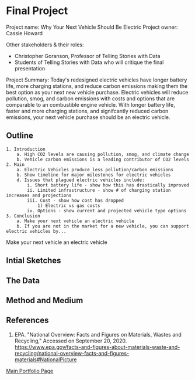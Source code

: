 # Final Project
Project name: Why Your Next Vehicle Should Be Electric
Project owner: Cassie Howard

Other stakeholders & their roles:  
- Christopher Goranson, Professor of Telling Stories with Data
- Students of Telling Stories with Data who will critique the final presentation

Project Summary: 
Today's redesigned electric vehicles have longer battery life, more charging stations, and reduce carbon emissions making them the best option as your next new vehicle purchase.  Electric vehicles will reduce pollution, smog, and carbon emissions with costs and options that are comparable to an combustible engine vehicle.  With longer battery life, faster and more charging stations, and signifcantly reduced carbon emissions, your next vehicle purchase should be an electric vehicle.  


## Outline

	1. Introduction
		a. High CO2 levels are causing pollution, smog, and climate change
		b. Vehicle carbon emissions is a leading contributor of CO2 levels
	2. Main 
		a. Electric Vehicles produce less pollution/carbon emissions
		b. Show timeline for major milestones for electric vehicles
		d. Issues that plagued electric vehicles include:
			i. Short battery life - show how this has drastically improved
			ii. Limited infrastructure - show # of charging station increases and projections
			iii. Cost - show how cost has dropped
				1) Electric vs gas costs
			iv. Options - show current and projected vehicle type options
	3. Conclusion
		a. Make your next vehicle an electric vehicle
		b. If you are not in the market for a new vehicle, you can support electric vehicles by...
 
Make your next vehicle an electric vehicle
## Intial Sketches

## The Data

## Method and Medium



## References
1. EPA. "National Overview: Facts and Figures on Materials, Wastes and Recycling," Accessed on September 20, 2020.  https://www.epa.gov/facts-and-figures-about-materials-waste-and-recycling/national-overview-facts-and-figures-materials#NationalPicture



 [Main Portfolio Page](/README.md)
